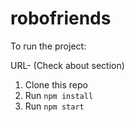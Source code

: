 # robofriends

To run the project:

URL- (Check about section)

1. Clone this repo
2. Run `npm install`
3. Run `npm start`
